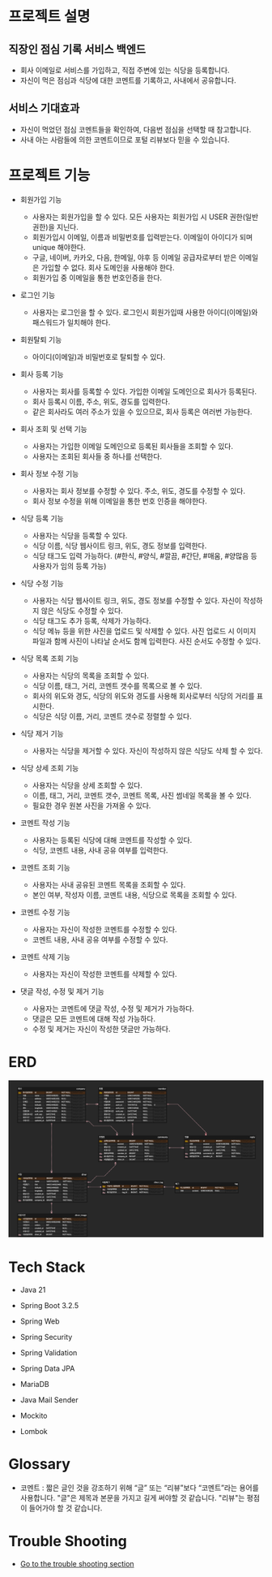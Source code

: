# 프로젝트 설명

## 직장인 점심 기록 서비스 백엔드

- 회사 이메일로 서비스를 가입하고, 직접 주변에 있는 식당을 등록합니다.
- 자신이 먹은 점심과 식당에 대한 코멘트를 기록하고, 사내에서 공유합니다.

## 서비스 기대효과

- 자신이 먹었던 점심 코멘트들을 확인하여, 다음번 점심을 선택할 때 참고합니다.
- 사내 아는 사람들에 의한 코멘트이므로 포털 리뷰보다 믿을 수 있습니다.

# 프로젝트 기능

- 회원가입 기능
    - 사용자는 회원가입을 할 수 있다. 모든 사용자는 회원가입 시 USER 권한(일반 권한)을 지닌다.
    - 회원가입시 이메일, 이름과 비밀번호를 입력받는다. 이메일이 아이디가 되며 unique 해야한다.
    - 구글, 네이버, 카카오, 다음, 한메일, 야후 등 이메일 공급자로부터 받은 이메일은 가입할 수 없다. 회사 도메인을 사용해야 한다.
    - 회원가입 중 이메일을 통한 번호인증을 한다.

- 로그인 기능
    - 사용자는 로그인을 할 수 있다. 로그인시 회원가입때 사용한 아이디(이메일)와 패스워드가 일치해야 한다.

- 회원탈퇴 기능
    - 아이디(이메일)과 비밀번호로 탈퇴할 수 있다.

- 회사 등록 기능
    - 사용자는 회사를 등록할 수 있다. 가입한 이메일 도메인으로 회사가 등록된다.
    - 회사 등록시 이름, 주소, 위도, 경도를 입력한다.
    - 같은 회사라도 여러 주소가 있을 수 있으므로, 회사 등록은 여러번 가능한다.

- 회사 조회 및 선택 기능
    - 사용자는 가입한 이메일 도메인으로 등록된 회사들을 조회할 수 있다.
    - 사용자는 조회된 회사들 중 하나를 선택한다.

- 회사 정보 수정 기능
    - 사용자는 회사 정보를 수정할 수 있다. 주소, 위도, 경도를 수정할 수 있다.
    - 회사 정보 수정을 위해 이메일을 통한 번호 인증을 해야한다.

- 식당 등록 기능
    - 사용자는 식당을 등록할 수 있다.
    - 식당 이름, 식당 웹사이트 링크, 위도, 경도 정보를 입력한다.
    - 식당 태그도 입력 가능하다. (#한식, #양식, #깔끔, #간단, #매움, #양많음 등 사용자가 임의 등록 가능)

- 식당 수정 기능
    - 사용자는 식당 웹사이트 링크, 위도, 경도 정보를 수정할 수 있다. 자신이 작성하지 않은 식당도 수정할 수 있다.
    - 식당 태그도 추가 등록, 삭제가 가능하다.
    - 식당 메뉴 등을 위한 사진을 업로드 및 삭제할 수 있다. 사진 업로드 시 이미지 파일과 함께 사진이 나타날 순서도 함께 입력한다. 사진 순서도 수정할 수 있다.

- 식당 목록 조회 기능
    - 사용자는 식당의 목록을 조회할 수 있다.
    - 식당 이름, 태그, 거리, 코멘트 갯수를 목록으로 볼 수 있다.
    - 회사의 위도와 경도, 식당의 위도와 경도를 사용해 회사로부터 식당의 거리를 표시한다.
    - 식당은 식당 이름, 거리, 코멘트 갯수로 정렬할 수 있다.

- 식당 제거 기능
    - 사용자는 식당을 제거할 수 있다. 자신이 작성하지 않은 식당도 삭제 할 수 있다.

- 식당 상세 조회 기능
    - 사용자는 식당을 상세 조회할 수 있다.
    - 이름, 태그, 거리, 코멘트 갯수, 코멘트 목록, 사진 썸네일 목록을 볼 수 있다.
    - 필요한 경우 원본 사진을 가져올 수 있다.

- 코멘트 작성 기능
    - 사용자는 등록된 식당에 대해 코멘트를 작성할 수 있다.
    - 식당, 코멘트 내용, 사내 공유 여부를 입력한다.

- 코멘트 조회 기능
    - 사용자는 사내 공유된 코멘트 목록을 조회할 수 있다.
    - 본인 여부, 작성자 이름, 코멘트 내용, 식당으로 목록을 조회할 수 있다.

- 코멘트 수정 기능
    - 사용자는 자신이 작성한 코멘트를 수정할 수 있다.
    - 코멘트 내용, 사내 공유 여부를 수정할 수 있다.

- 코멘트 삭제 기능
    - 사용자는 자신이 작성한 코멘트를 삭제할 수 있다.

- 댓글 작성, 수정 및 제거 기능
    - 사용자는 코멘트에 댓글 작성, 수정 및 제거가 가능하다.
    - 댓글은 모든 코멘트에 대해 작성 가능하다.
    - 수정 및 제거는 자신이 작성한 댓글만 가능하다.

# ERD

![ERD](doc/img/company-lunch-comment-erd.png)

# Tech Stack

- Java 21

- Spring Boot 3.2.5

- Spring Web

- Spring Security

- Spring Validation

- Spring Data JPA

- MariaDB

- Java Mail Sender

- Mockito

- Lombok

# Glossary

- 코멘트 : 짧은 글인 것을 강조하기 위해 “글” 또는 “리뷰”보다 “코멘트”라는 용어를 사용합니다. "글"은 제목과 본문을 가지고 길게 써야할 것 같습니다. "리뷰"는 평점이 들어가야 할 것 같습니다.

# Trouble Shooting

- [Go to the trouble shooting section](doc/TROUBLE_SHOOTING.md)